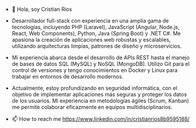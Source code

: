 - 👋 Hola, soy Cristian Rios

- Desarrollador full-stack con experiencia en una amplia gama de tecnologías, incluyendo PHP (Laravel), JavaScript (Angular, Node.js, React, Web Components), Python, Java (Spring Boot) y .NET C#. Me apasiona la creación de aplicaciones web robustas y escalables, utilizando arquitecturas limpias, patrones de diseño y microservicios.

- Mi experiencia abarca desde el desarrollo de APIs REST hasta el manejo de bases de datos SQL (MySQL) y NoSQL (MongoDB). Utilizo Git para el control de versiones y tengo conocimientos en Docker y Linux para trabajar en entornos de desarrollo modernos.

- Actualmente, estoy profundizando en seguridad informática, con el objetivo de implementar aplicaciones más seguras y proteger los datos de los usuarios. Mi experiencia en metodologías ágiles (Scrum, Kanban) me permite colaborar eficazmente en equipos multidisciplinarios.

- 📫 How to reach me https://www.linkedin.com/in/cristianrios8b9595188/

<!---
CristianRiosP/CristianRiosP is a ✨ special ✨ repository because its `README.md` (this file) appears on your GitHub profile.
You can click the Preview link to take a look at your changes.
--->
